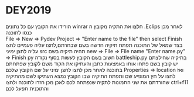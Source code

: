 # DEY2019
הורידו את הקובץ עם כל נתונים winrar חלצו את התקיה מקובץ ה 
.Eclips לאחר מכן כנסו לתוכנה  
File => New => Pydev Project => "Enter name to the file" then select Finish
בצד שמאל של התוכנה תפתח תיקיה חדשה בשם שבחרתם,לחצו עליה פעמיים 
לחצו עליה לחצן ימיני src תהיה תיקיה בשם 
new => File => File name "Enter name.py" => Finish
py חשוב בשם הקובץ לעשות בסוף נקודה 
battleship.py בתיקיה שחילצתם יש קובץ בשם
פתחו אותו באמצעות כתבן והעתיקו את הקוד משם לקובץ שפתחתם בתוכנה
לאחר מכן לחצו לחצן ימיני על שם הקובץ שלכם 
Properties => location
ואז לחצו על חץ המופיע שם ותפתח התיקיה שבו הקובץ נמצא
העתיקו לשם מהתיקיה שהורדתם את שני התמונות לתקיה שנפתחה לכם
לאכן מכן חזרו לתוכנה ולחצו
ctrl+f11
והתוכנית תפעל לכם

